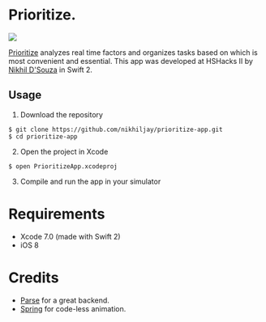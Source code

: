 # Prioritize.

![](http://nikhiljay.com/img/portfolio/prioritize-mockup-1.jpg)

[Prioritize][] analyzes real time factors and organizes tasks based on which is most convenient and essential. This app was developed at HSHacks II by [Nikhil D'Souza][] in Swift 2.

## Usage

1) Download the repository

```
$ git clone https://github.com/nikhiljay/prioritize-app.git
$ cd prioritize-app
```

2) Open the project in Xcode

```
$ open PrioritizeApp.xcodeproj
```

3) Compile and run the app in your simulator

# Requirements

- Xcode 7.0 (made with Swift 2)
- iOS 8

# Credits

- [Parse][] for a great backend.
- [Spring][] for code-less animation.

[Prioritize]:https://itunes.apple.com/us/app/prioritize-smarter-task-organization/id982588204?mt=8
[Nikhil D'Souza]:http://nikhiljay.com
[Parse]:https://parse.com
[Spring]:https://github.com/MengTo/Spring

